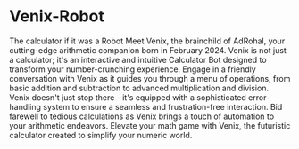 # Venix-Robot
The calculator if it was a Robot 
Meet Venix, the brainchild of AdRohal, your cutting-edge arithmetic companion born in February 2024. Venix is not just a calculator; it's an interactive and intuitive Calculator Bot designed to transform your number-crunching experience. Engage in a friendly conversation with Venix as it guides you through a menu of operations, from basic addition and subtraction to advanced multiplication and division. Venix doesn't just stop there - it's equipped with a sophisticated error-handling system to ensure a seamless and frustration-free interaction. Bid farewell to tedious calculations as Venix brings a touch of automation to your arithmetic endeavors. Elevate your math game with Venix, the futuristic calculator created to simplify your numeric world.

